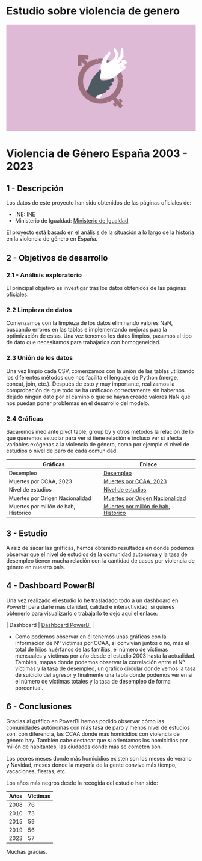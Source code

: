 # Estudio sobre violencia de genero
![image](titulo.png)
# Violencia de Género España 2003 - 2023

## 1 - Descripción
Los datos de este proyecto han sido obtenidos de las páginas oficiales de:
- INE: [INE](https://www.ine.es/dyngs/INEbase/es/operacion.htm?c=Estadistica_C&cid=1254736176866&menu=ultiDatos&idp=1254735573206)
- Ministerio de Igualdad: [Ministerio de Igualdad](https://violenciagenero.igualdad.gob.es/)

El proyecto está basado en el análisis de la situación a lo largo de la historia en la violencia de género en España.

## 2 - Objetivos de desarrollo
### 2.1 - Análisis exploratorio
El principal objetivo es investigar tras los datos obtenidos de las páginas oficiales.
### 2.2 Limpieza de datos
Comenzamos con la limpieza de los datos eliminando valores NaN, buscando errores en las tablas e implementando mejoras para la optimización de estas. Una vez tenemos los datos limpios, pasamos al tipo de dato que necesitamos para trabajarlos con homogeneidad.
### 2.3 Unión de los datos
Una vez limpio cada CSV, comenzamos con la unión de las tablas utilizando los diferentes métodos que nos facilita el lenguaje de Python (merge, concat, join, etc.). Después de esto y muy importante, realizamos la comprobación de que todo se ha unificado correctamente sin habernos dejado ningún dato por el camino o que se hayan creado valores NaN que nos puedan poner problemas en el desarrollo del modelo.
### 2.4 Gráficas
Sacaremos mediante pivot table, group by y otros métodos la relación de lo que queremos estudiar para ver si tiene relación e incluso ver si afecta variables exógenas a la violencia de género, como por ejemplo el nivel de estudios o nivel de paro de cada comunidad.

| Gráficas | Enlace |
| ------ | ------ |
| Desempleo | [Desempleo](https://github.com/SergioPrior/Violencia-de-genero/blob/main/Graficas%20VVG/desempleo%20dic2023.png) |
| Muertes por CCAA, 2023| [Muertes por CCAA, 2023](https://github.com/SergioPrior/Violencia-de-genero/blob/main/Graficas%20VVG/muertes%20por%20comunidad%202023.png) |
| Nivel de estudios | [Nivel de estudios](https://github.com/SergioPrior/Violencia-de-genero/blob/main/Graficas%20VVG/informe%20PISA%202022.png) |
| Muertes por Origen Nacionalidad | [Muertes por Origen Nacionalidad](https://github.com/SergioPrior/Violencia-de-genero/blob/main/Graficas%20VVG/muertes%20por%20origen%20de%20nacionalidad%202003-2023.png) |
| Muertes por millón de hab, Histórico | [Muertes por millón de hab, Histórico](https://github.com/SergioPrior/Violencia-de-genero/blob/main/Graficas%20VVG/muertes%20por%20cada%20millon%20de%20habitantes%2020%20a%C3%B1os.png) |

## 3 - Estudio
A raíz de sacar las gráficas, hemos obtenido resultados en donde podemos observar que el nivel de estudios de la comunidad autónoma y la tasa de desempleo tienen mucha relación con la cantidad de casos por violencia de género en nuestro país.

## 4 - Dashboard PowerBI
Una vez realizado el estudio lo he trasladado todo a un dashboard en PowerBI para darle más claridad, calidad e interactividad, si quieres obtenerlo para visualizarlo o trabajarlo te dejo aquí el enlace:

| Dashboard | [Dashboard PowerBI](https://github.com/SergioPrior/Violencia-de-genero/blob/main/VGBI.pbix) |

- Como podemos observar en él tenemos unas gráficas con la información de Nº víctimas por CCAA, si convivían juntos o no, más el total de hijos huérfanos de las familias, el número de víctimas mensuales y víctimas por año desde el estudio 2003 hasta la actualidad. También, mapas donde podemos observar la correlación entre el Nº víctimas y la tasa de desempleo, un gráfico circular donde vemos la tasa de suicidio del agresor y finalmente una tabla donde podemos ver en sí el número de víctimas totales y la tasa de desempleo de forma porcentual.

## 6 - Conclusiones
Gracias al gráfico en PowerBI hemos podido observar cómo las comunidades autónomas con más tasa de paro y menos nivel de estudios son, con diferencia, las CCAA donde más homicidios con violencia de género hay.
También cabe destacar que si orientamos los homicidios por millón de habitantes, las ciudades donde más se cometen son.

Los peores meses donde más homicidios existen son los meses de verano y Navidad, meses donde la mayoría de la gente convive más tiempo, vacaciones, fiestas, etc.

Los años más negros desde la recogida del estudio han sido:

| Años | Víctimas |
| ------ | ------ |
| 2008 | 76 |
| 2010 | 73 |
| 2015 | 59 |
| 2019 | 56 |
| 2023 | 57 |

Muchas gracias.
